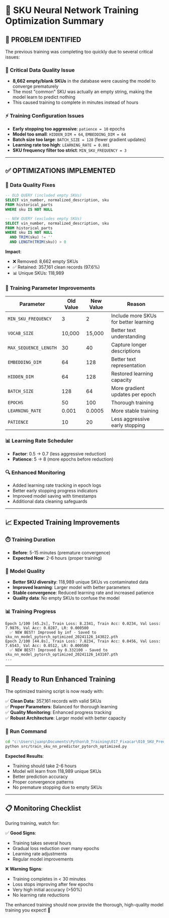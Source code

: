 # 🚀 SKU Neural Network Training Optimization Summary

## 🎯 **PROBLEM IDENTIFIED**

The previous training was completing too quickly due to several critical issues:

### 🚨 **Critical Data Quality Issue**
- **8,662 empty/blank SKUs** in the database were causing the model to converge prematurely
- The most "common" SKU was actually an empty string, making the model learn to predict nothing
- This caused training to complete in minutes instead of hours

### ⚡ **Training Configuration Issues**
- **Early stopping too aggressive**: `patience = 10` epochs
- **Model too small**: `HIDDEN_DIM = 64`, `EMBEDDING_DIM = 64`
- **Batch size too large**: `BATCH_SIZE = 128` (fewer gradient updates)
- **Learning rate too high**: `LEARNING_RATE = 0.001`
- **SKU frequency filter too strict**: `MIN_SKU_FREQUENCY = 3`

---

## ✅ **OPTIMIZATIONS IMPLEMENTED**

### 🧹 **Data Quality Fixes**
```sql
-- OLD QUERY (included empty SKUs)
SELECT vin_number, normalized_description, sku 
FROM historical_parts 
WHERE sku IS NOT NULL

-- NEW QUERY (excludes empty SKUs)
SELECT vin_number, normalized_description, sku 
FROM historical_parts 
WHERE sku IS NOT NULL 
  AND TRIM(sku) != '' 
  AND LENGTH(TRIM(sku)) > 0
```

**Impact**: 
- ❌ Removed: 8,662 empty SKUs
- ✅ Retained: 357,161 clean records (97.6%)
- 📊 Unique SKUs: 118,989

### 🔧 **Training Parameter Improvements**

| Parameter | Old Value | New Value | Reason |
|-----------|-----------|-----------|---------|
| `MIN_SKU_FREQUENCY` | 3 | 2 | Include more SKUs for better learning |
| `VOCAB_SIZE` | 10,000 | 15,000 | Better text understanding |
| `MAX_SEQUENCE_LENGTH` | 30 | 40 | Capture longer descriptions |
| `EMBEDDING_DIM` | 64 | 128 | Better text representation |
| `HIDDEN_DIM` | 64 | 128 | Restored learning capacity |
| `BATCH_SIZE` | 128 | 64 | More gradient updates per epoch |
| `EPOCHS` | 50 | 100 | Thorough training |
| `LEARNING_RATE` | 0.001 | 0.0005 | More stable training |
| `PATIENCE` | 10 | 20 | Less aggressive early stopping |

### 📊 **Learning Rate Scheduler**
- **Factor**: 0.5 → 0.7 (less aggressive reduction)
- **Patience**: 5 → 8 (more epochs before reduction)

### 🔍 **Enhanced Monitoring**
- Added learning rate tracking in epoch logs
- Better early stopping progress indicators
- Improved model saving with timestamps
- Additional data cleaning safeguards

---

## 📈 **Expected Training Improvements**

### ⏱️ **Training Duration**
- **Before**: 5-15 minutes (premature convergence)
- **Expected Now**: 2-6 hours (proper training)

### 🎯 **Model Quality**
- **Better SKU diversity**: 118,989 unique SKUs vs contaminated data
- **Improved learning**: Larger model with better parameters
- **Stable convergence**: Reduced learning rate and increased patience
- **Quality data**: No empty SKUs to confuse the model

### 📊 **Training Progress**
```
Epoch 1/100 [45.2s], Train Loss: 8.2341, Train Acc: 0.0234, Val Loss: 7.9876, Val Acc: 0.0287, LR: 0.000500
  ✅ NEW BEST! Improved by inf - Saved to sku_nn_model_pytorch_optimized_20241126_143022.pth
Epoch 2/100 [44.8s], Train Loss: 7.8234, Train Acc: 0.0456, Val Loss: 7.6543, Val Acc: 0.0512, LR: 0.000500
  ✅ NEW BEST! Improved by 0.332100 - Saved to sku_nn_model_pytorch_optimized_20241126_143107.pth
...
```

---

## 🚀 **Ready to Run Enhanced Training**

The optimized training script is now ready with:

✅ **Clean Data**: 357,161 records with valid SKUs  
✅ **Proper Parameters**: Balanced for thorough learning  
✅ **Quality Monitoring**: Enhanced progress tracking  
✅ **Robust Architecture**: Larger model with better capacity  

### 🎯 **Run Command**
```bash
cd "c:\Users\juanp\Documents\Python\0_Training\017_Fixacar\010_SKU_Predictor_v2.0"
python src/train_sku_nn_predictor_pytorch_optimized.py
```

**Expected Results**:
- Training should take 2-6 hours
- Model will learn from 118,989 unique SKUs
- Better prediction accuracy
- Proper convergence patterns
- No premature stopping due to empty SKUs

---

## 📋 **Monitoring Checklist**

During training, watch for:

✅ **Good Signs**:
- Training takes several hours
- Gradual loss reduction over many epochs
- Learning rate adjustments
- Regular model improvements

❌ **Warning Signs**:
- Training completes in < 30 minutes
- Loss stops improving after few epochs
- Very high initial accuracy (>50%)
- No learning rate reductions

The enhanced training should now provide the thorough, high-quality model training you expect! 🎉
